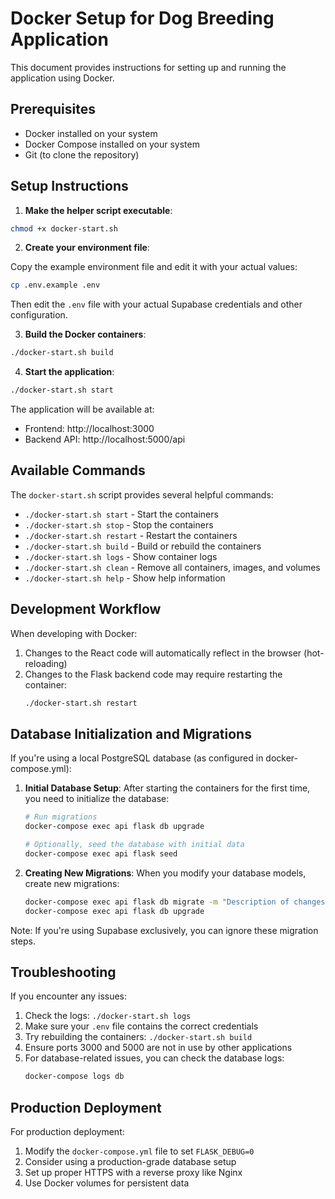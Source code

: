 # Docker Setup for Dog Breeding Application

This document provides instructions for setting up and running the application using Docker.

## Prerequisites

- Docker installed on your system
- Docker Compose installed on your system
- Git (to clone the repository)

## Setup Instructions

1. **Make the helper script executable**:

```bash
chmod +x docker-start.sh
```

2. **Create your environment file**:

Copy the example environment file and edit it with your actual values:

```bash
cp .env.example .env
```

Then edit the `.env` file with your actual Supabase credentials and other configuration.

3. **Build the Docker containers**:

```bash
./docker-start.sh build
```

4. **Start the application**:

```bash
./docker-start.sh start
```

The application will be available at:
- Frontend: http://localhost:3000
- Backend API: http://localhost:5000/api

## Available Commands

The `docker-start.sh` script provides several helpful commands:

- `./docker-start.sh start` - Start the containers
- `./docker-start.sh stop` - Stop the containers
- `./docker-start.sh restart` - Restart the containers
- `./docker-start.sh build` - Build or rebuild the containers
- `./docker-start.sh logs` - Show container logs
- `./docker-start.sh clean` - Remove all containers, images, and volumes
- `./docker-start.sh help` - Show help information

## Development Workflow

When developing with Docker:

1. Changes to the React code will automatically reflect in the browser (hot-reloading)
2. Changes to the Flask backend code may require restarting the container:
   ```bash
   ./docker-start.sh restart
   ```

## Database Initialization and Migrations

If you're using a local PostgreSQL database (as configured in docker-compose.yml):

1. **Initial Database Setup**:
   After starting the containers for the first time, you need to initialize the database:

   ```bash
   # Run migrations
   docker-compose exec api flask db upgrade
   
   # Optionally, seed the database with initial data
   docker-compose exec api flask seed
   ```

2. **Creating New Migrations**:
   When you modify your database models, create new migrations:

   ```bash
   docker-compose exec api flask db migrate -m "Description of changes"
   docker-compose exec api flask db upgrade
   ```

Note: If you're using Supabase exclusively, you can ignore these migration steps.

## Troubleshooting

If you encounter any issues:

1. Check the logs: `./docker-start.sh logs`
2. Make sure your `.env` file contains the correct credentials
3. Try rebuilding the containers: `./docker-start.sh build`
4. Ensure ports 3000 and 5000 are not in use by other applications
5. For database-related issues, you can check the database logs:
   ```bash
   docker-compose logs db
   ```

## Production Deployment

For production deployment:

1. Modify the `docker-compose.yml` file to set `FLASK_DEBUG=0`
2. Consider using a production-grade database setup
3. Set up proper HTTPS with a reverse proxy like Nginx
4. Use Docker volumes for persistent data 